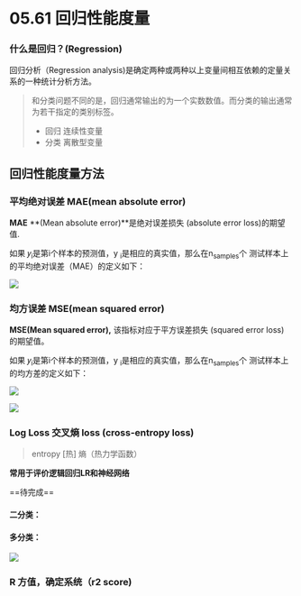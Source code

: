 # 05.61 回归性能度量

### 什么是回归？(Regression)

回归分析（Regression analysis)是确定两种或两种以上变量间相互依赖的定量关系的一种统计分析方法。

> 和分类问题不同的是，回归通常输出的为一个实数数值。而分类的输出通常为若干指定的类别标签。
>
> - 回归 连续性变量
> - 分类 离散型变量

## 回归性能度量方法

### 平均绝对误差 MAE(mean absolute error)

**MAE** **(Mean absolute error)**是绝对误差损失 (absolute error loss)的期望值.

如果 𝑦<sub>i</sub>是第i个样本的预测值，y <sub>i</sub>是相应的真实值，那么在n<sub>samples</sub>个 测试样本上的平均绝对误差（MAE）的定义如下：

<img src="https://img.rruu.net/image/5e68e60ead8da"/>

### 均方误差 MSE(mean squared error)

**MSE(Mean squared error),** 该指标对应于平方误差损失 (squared error  loss) 的期望值。

如果 𝑦<sub>i</sub>是第i个样本的预测值，y <sub>i</sub>是相应的真实值，那么在n<sub>samples</sub>个 测试样本上的均方差的定义如下：

![](https://img.rruu.net/image/5e68e8d23a6a7)

![](https://img.rruu.net/image/5e68ea9f05cc0)

### Log Loss 交叉熵 loss (cross-entropy loss)

> entropy [热] 熵（热力学函数）

**常用于评价逻辑回归LR和神经网络**

==待完成==

#### 二分类：

#### 多分类：

![](https://wx2.sinaimg.cn/mw690/7faef7f4gy1gcrdba0k2qj20jl0coq7e.jpg)

### R 方值，确定系统（r2 score)
